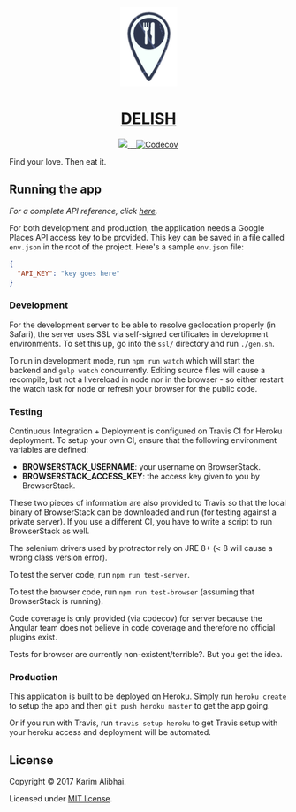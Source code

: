 <p align="center">
  <img alt="(pretty picture)" src="public/favicon.png" />
</p>

<h1 align="center">
  <a href="https://github.com/karimsa/delish">DELISH</a>
</h1>

<p align="center">
  <a href="https://travis-ci.org/karimsa/delish">
    <img src="https://travis-ci.org/karimsa/delish.svg?branch=master" />
  </a>

  <a href="https://codecov.io/gh/karimsa/delish">
    <img src="https://codecov.io/gh/karimsa/delish/branch/master/graph/badge.svg" alt="Codecov" />
  </a>
</p>

Find your love. Then eat it.

## Running the app

*For a complete API reference, click [here](http://alibhai.co/delish).*

For both development and production, the application needs a Google Places API
access key to be provided. This key can be saved in a file called `env.json` in the
root of the project. Here's a sample `env.json` file:

```json
{
  "API_KEY": "key goes here"
}
```

### Development

For the development server to be able to resolve geolocation properly (in Safari),
the server uses SSL via self-signed certificates in development environments. To set
this up, go into the `ssl/` directory and run `./gen.sh`.

To run in development mode, run `npm run watch` which will start the backend
and `gulp watch` concurrently. Editing source files will cause a recompile, but
not a livereload in node nor in the browser - so either restart the watch task for
node or refresh your browser for the public code.

### Testing

Continuous Integration + Deployment is configured on Travis CI for Heroku deployment.
To setup your own CI, ensure that the following environment variables are defined:

 - **BROWSERSTACK_USERNAME**: your username on BrowserStack.
 - **BROWSERSTACK_ACCESS_KEY**: the access key given to you by BrowserStack.

These two pieces of information are also provided to Travis so that the local binary
of BrowserStack can be downloaded and run (for testing against a private server). If you
use a different CI, you have to write a script to run BrowserStack as well.

The selenium drivers used by protractor rely on JRE 8+ (< 8 will cause a wrong class version
error).

To test the server code, run `npm run test-server`.

To test the browser code, run `npm run test-browser` (assuming that BrowserStack is running).

Code coverage is only provided (via codecov) for server because the Angular team does not
believe in code coverage and therefore no official plugins exist.

Tests for browser are currently non-existent/terrible?. But you get the idea.

### Production

This application is built to be deployed on Heroku. Simply run `heroku create`
to setup the app and then `git push heroku master` to get the app going.

Or if you run with Travis, run `travis setup heroku` to get Travis setup with your
heroku access and deployment will be automated.

## License

Copyright &copy; 2017 Karim Alibhai.

Licensed under [MIT license](LICENSE).